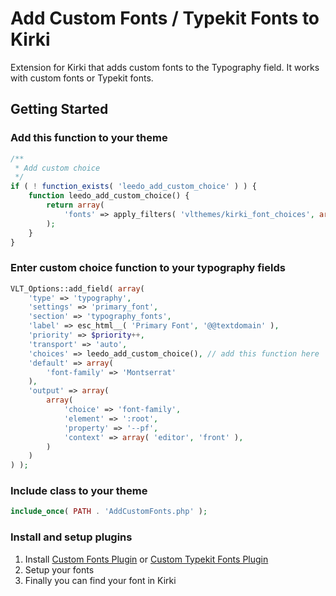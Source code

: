 # Add Custom Fonts / Typekit Fonts to Kirki
Extension for Kirki that adds custom fonts to the Typography field. It works with custom fonts or Typekit fonts.

## Getting Started

### Add this function to your theme
```php
/**
 * Add custom choice
 */
if ( ! function_exists( 'leedo_add_custom_choice' ) ) {
	function leedo_add_custom_choice() {
		return array(
			'fonts' => apply_filters( 'vlthemes/kirki_font_choices', array() )
		);
	}
}
```

### Enter custom choice  function to your typography fields
```php
VLT_Options::add_field( array(
	'type' => 'typography',
	'settings' => 'primary_font',
	'section' => 'typography_fonts',
	'label' => esc_html__( 'Primary Font', '@@textdomain' ),
	'priority' => $priority++,
	'transport' => 'auto',
	'choices' => leedo_add_custom_choice(), // add this function here
	'default' => array(
		'font-family' => 'Montserrat'
	),
	'output' => array(
		array(
			'choice' => 'font-family',
			'element' => ':root',
			'property' => '--pf',
			'context' => array( 'editor', 'front' ),
		)
	)
) );
```

### Include class to your theme
```php
include_once( PATH . 'AddCustomFonts.php' );
```

### Install and setup plugins
1. Install [Custom Fonts Plugin](https://wordpress.org/plugins/custom-fonts/) or [Custom Typekit Fonts Plugin](https://wordpress.org/plugins/custom-typekit-fonts/)
2. Setup your fonts
3. Finally you can find your font in Kirki
